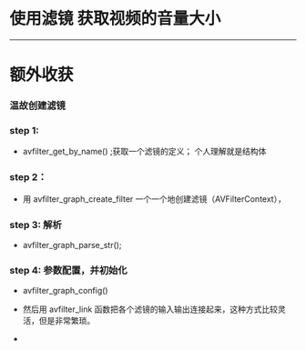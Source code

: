 # 使用滤镜 获取视频的音量大小




----
# 额外收获
### 温故创建滤镜
### step 1:
* avfilter_get_by_name() ;获取一个滤镜的定义； 个人理解就是结构体
### step 2：
* 用 avfilter_graph_create_filter 一个一个地创建滤镜（AVFilterContext），
### step 3: 解析
* avfilter_graph_parse_str();
### step 4:  参数配置，并初始化
* avfilter_graph_config()
* 然后用 avfilter_link 函数把各个滤镜的输入输出连接起来，这种方式比较灵活，但是非常繁琐。

* 
